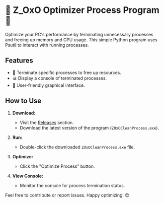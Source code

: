 # 🚀 Z_OxO Optimizer Process Program 🚀

Optimize your PC's performance by terminating unnecessary processes and freeing up memory and CPU usage. This simple Python program uses Psutil to interact with running processes.

## Features

- 🧹 Terminate specific processes to free up resources.
- 📊 Display a console of terminated processes.
- 🌈 User-friendly graphical interface.

## How to Use

1. **Download:**
   - Visit the [Releases](https://github.com/Z-OxO/Task-Clear-Optimizer/releases/tag/v.1.0.0) section.
   - Download the latest version of the program (`ZOxOCleanProcess.exe`).

2. **Run:**
   - Double-click the downloaded `ZOxOCleanProcess.exe` file.

3. **Optimize:**
   - Click the "Optimize Process" button.

4. **View Console:**
   - Monitor the console for process termination status.

Feel free to contribute or report issues. Happy optimizing! 😊

